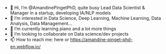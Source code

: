 - 👋 Hi, I’m @AmandinePingetPhD, quite busy Lead Data Scientist & Manager in a startup, developing IA/NLP models
- 👀 I’m interested in Data Science, Deep Learning, Machine Learning, Data Analysis, Data Management...
- 🌱 I’m currently learning piano and a lot more things
- 💞️ I’m looking to collaborate on Data science/dev projects
- 📫 How to reach me: here or https://amandine-pinget-phd-en.webflow.io/

<!---
AmandinePingetPhD/AmandinePingetPhD is a ✨ special ✨ repository because its `README.md` (this file) appears on your GitHub profile.
You can click the Preview link to take a look at your changes.
--->
